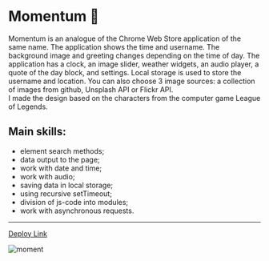 # Momentum 🌸
Momentum is an analogue of the Chrome Web Store application of the same name. The application shows the time and username. The background image and greeting changes depending on the time of day.
The application has a clock, an image slider, weather widgets, an audio player, a quote of the day block, and settings. Local storage is used to store the username and location. You can also choose 3 image sources: a collection of images from github, Unsplash API or Flickr API.  
I made the design based on the characters from the computer game League of Legends.  
## Main skills:  
* element search methods;  
* data output to the page;  
* work with date and time;  
* work with audio;  
* saving data in local storage;  
* using recursive setTimeout;  
* division of js-code into modules;  
* work with asynchronous requests.  
---
[Deploy Link](https://gewious.github.io/momentum/)  

![moment](https://user-images.githubusercontent.com/110345375/226199121-bb22b750-02bc-4240-ad48-f47559275df5.png)
